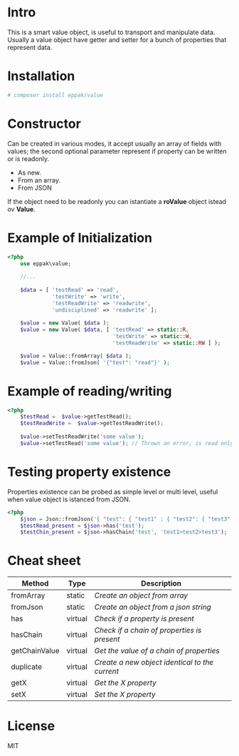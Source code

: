 Intro
====
This is a smart value object, is useful to transport and manipulate data. Usually a value object
have getter and setter for a bunch of properties that represent data. 

Installation
====
```sh
# composer install eppak/value
```

Constructor
====
Can be created in various modes, it accept usually an array of fields with values;
the second optional parameter represent if property can be written or is readonly. 

  - As new.
  - From an array.
  - From JSON
  
If the object need to be readonly you can istantiate a **roValue** object istead ov **Value**.

Example of Initialization
====
```php
<?php
    use eppak\value;
    
    //...
    
    $data = [ 'testRead' => 'read',
              'testWrite' => 'write',
              'testReadWrite' => 'readwrite',
              'undisciplined' => 'readwrite' ];
    
    $value = new Value( $data );
    $value = new Value( $data, [ 'testRead' => static::R,
                                 'testWrite' => static::W,
                                 'testReadWrite' => static::RW ] );    

    $value = Value::fromArray( $data );
    $value = Value::fromJson( '{"test": "read"}' );
```

Example of reading/writing
====
```php
<?php
    $testRead =  $value->getTestRead();
    $testReadWrite =  $value->getTestReadWrite();
    
    $value->setTestReadWrite('some value');
    $value->setTestRead('some value'); // Thrown an error, is read only    
```

Testing property existence
====
Properties existence can be probed as simple level or multi level, useful when value object is istanced from JSON.
```php
<?php
    $json = Json::fromJson('{ "test": { "test1" : { "test2": { "test3" : 1} } }}');
    $testRead_present = $json->has('test');
    $testChin_present = $json->hasChain('test', 'test1>test2>test3');
```

Cheat sheet
====
| Method        | Type           | Description  |
| ------------- |-------------| -----|
| fromArray    | static | *Create an object from array* |
| fromJson    | static | *Create an object from a json string* |
| has    | virtual | *Check if a property is present* |
| hasChain    | virtual | *Check if a chain of properties is present* |
| getChainValue    | virtual | *Get the value of a chain of properties* |
| duplicate    | virtual | *Create a new object identical to the current* |
| getX    | virtual | *Get the X property* |
| setX    | virtual | *Set the X property* |

License
====
MIT
